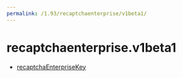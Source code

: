 ```yaml
---
permalink: /1.93/recaptchaenterprise/v1beta1/
---
```


# recaptchaenterprise.v1beta1



* [recaptchaEnterpriseKey](recaptchaEnterpriseKey.md)